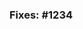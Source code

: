 <!--
    Thank you for your interest in contributing to NetBox Data Flow!

    Please DO NOT create a public pull request for SECURITY issue. Report them
    via the security advisories:
    https://github.com/Alef-Burzmali/netbox-data-flows/security/advisories/new

    Pull requests are welcome, but if it changes models or add a non-trivial
    feature, please create an issue first to discuss and agree on an approach
    to avoid wasting your time and effort on a proposed change that we might
    not be able to accept.
-->
### Fixes: #1234

<!--
    Please include a summary of the proposed changes below.
-->
